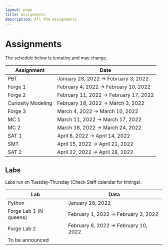 ```yaml
---
layout: page
title: Assignments
description: All the assignments
---
```


# Assignments
The schedule below is tentative and may change. 

| Assignment  | Date |
| ------------- | ------------- |
|  PBT	| January 28, 2022 → February 3, 2022 |
| Forge 1  |February 4, 2022 → February 10, 2022 |
 Forge 2 |	February 11, 2022 → February 17, 2022 |
Curiosity Modeling | February 18, 2022 → March 3, 2022 |
Forge 3  |	March 4, 2022 → March 10, 2022 |
 MC 1  |	March 11, 2022 → March 17, 2022 |
MC 2  |	March 18, 2022 → March 24, 2022 |
SAT 1  |	April 8, 2022 → April 14, 2022 |
SMT |	April 15, 2022 → April 21, 2022 |
SAT 2	| April 22, 2022 → April 28, 2022 |

## Labs
Labs run on Tuesday-Thursday (Check Staff calendar for timings). 

| Lab | Data |
| ------------- | ------------- |
| Python | 	January 28, 2022 | 
| Forge Lab 1 (N queens) |	February 1, 2022 → February 3, 2022 |
| Forge Lab 2 |	February 8, 2022 → February 10, 2022 |
| To be announced 

<!-- 
{% for schedule in site.schedules %}
{{ schedule }}
{% endfor %} -->
